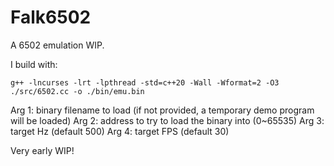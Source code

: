 # Falk6502
A 6502 emulation WIP.

I build with:

`g++ -lncurses -lrt -lpthread -std=c++20 -Wall -Wformat=2 -O3 ./src/6502.cc -o ./bin/emu.bin`

Arg 1: binary filename to load (if not provided, a temporary demo program will be loaded)
Arg 2: address to try to load the binary into (0~65535)
Arg 3: target Hz  (default 500)
Arg 4: target FPS (default 30)

Very early WIP!

